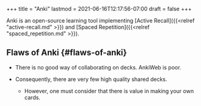 +++
title = "Anki"
lastmod = 2021-06-16T12:17:56-07:00
draft = false
+++

Anki is an open-source learning tool implementing [Active Recall]({{<relref "active-recall.md" >}}) and [Spaced Repetition]({{<relref "spaced_repetition.md" >}}).


## Flaws of Anki {#flaws-of-anki}

-   There is no good way of collaborating on decks. AnkiWeb is poor.

-   Consequently, there are very few high quality shared decks.
    -   However, one must consider that there is value in making your own cards.
